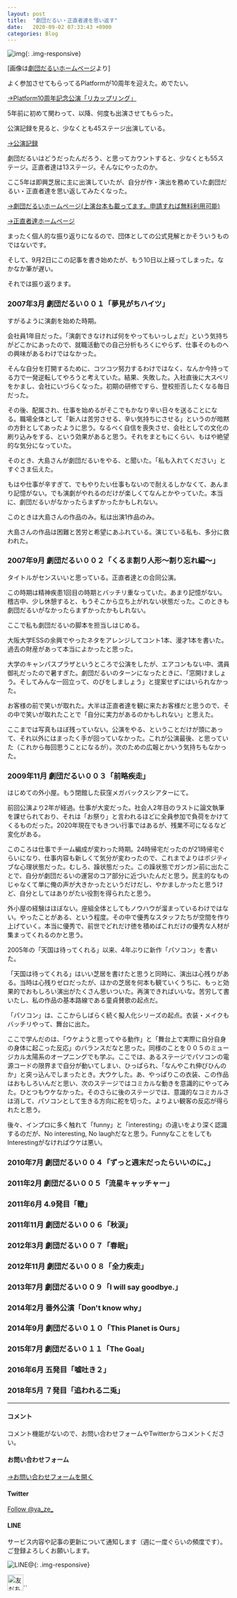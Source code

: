 ```yaml
---
layout: post
title:  "劇団だるい・正直者達を思い返す"
date:   2020-09-02 07:33:43 +0900
categories: Blog
---
```



![img]({{site.baseurl}}/img/20200902_01.png){: .img-responsive}

[画像は[劇団だるいホームページ](https://www.gekidandarui.com/)より]

よく参加させてもらってるPlatformが10周年を迎えた。めでたい。

[→Platform10周年記念公演「リカップリング」](http://plafo.info/event/10anniversary)

5年前に初めて関わって、以降、何度も出演させてもらった。

公演記録を見ると、少なくとも45ステージ出演している。

[→公演記録]({{site.baseurl}}/docs/history/)

劇団だるいはどうだったんだろう、と思ってカウントすると、少なくとも55ステージ。正直者達は13ステージ。そんなにやったのか。

ここ5年は即興芝居に主に出演していたが、自分が作・演出を務めていた劇団だるい・正直者達を思い返してみたくなった。

[→劇団だるいホームページ(上演台本も載ってます。申請すれば無料利用可能)](https://www.gekidandarui.com/)

[→正直者達ホームページ](http://honestpersons.sub.jp/)

まったく個人的な振り返りになるので、団体としての公式見解とかそういうものではないです。

そして、9月2日にこの記事を書き始めたが、もう10日以上経ってしまった。なかなか筆が遅い。

それでは振り返ります。

### 2007年3月 劇団だるい００１「夢見がちハイツ」

すがるように演劇を始めた時期。

会社員1年目だった。「演劇できなければ何をやってもいっしょだ」という気持ちがどこかにあったので、就職活動での自己分析もろくにやらず、仕事そのものへの興味があるわけではなかった。

そんな自分を打開するために、コツコツ努力するわけではなく、なんか今持ってる力で一発逆転してやろうと考えていた。結果、失敗した。入社直後に大スベリをかまし、会社にいづらくなった。初期の研修ですら、登校拒否したくなる毎日だった。

その後、配属され、仕事を始めるがそこでもかなり辛い日々を送ることになる。職場全体として「新人は苦労させる、辛い気持ちにさせる」というのが暗黙の方針としてあったように思う。なるべく自信を喪失させ、会社としての文化の刷り込みをする、という効果があると思う。それをまともにくらい、もはや絶望的な気分になっていた。

そのとき、大島さんが劇団だるいをやる、と聞いた。「私も入れてください」とすぐさま伝えた。

もはや仕事が辛すぎて、でもやりたい仕事もないので耐えるしかなくて、あんまり記憶がない。でも演劇がやれるのだけが楽しくてなんとかやっていた。本当に、劇団だるいがなかったらまずかったかもしれない。

このときは大島さんの作品のみ。私は出演1作品のみ。

大島さんの作品は困難と苦労と希望にあふれている。演じている私も、多分に救われた。

### 2007年9月 劇団だるい００２「くるま割り人形～割り忘れ編～」

タイトルがセンスいいと思っている。正直者達との合同公演。

この時期は精神疾患1回目の時期とバッチリ重なっていた。あまり記憶がない。稽古中、少し休憩すると、もうそこから立ち上がれない状態だった。このときも劇団だるいがなかったらまずかったかもしれない。

ここで私も劇団だるいの脚本を担当しはじめる。

大阪大学ESSの余興でやったネタをアレンジしてコント1本、漫才1本を書いた。過去の財産があって本当によかったと思った。

大学のキャンパスプラザというところで公演をしたが、エアコンもない中、満員御礼だったので暑すぎた。劇団だるいのターンになったときに、「窓開けましょう。そしてみんな一回立って、のびをしましょう」と提案せずにはいられなかった。

お客様の前で笑いが取れた。大半は正直者達を観に来たお客様だと思うので、その中で笑いが取れたことで「自分に実力があるのかもしれない」と思えた。

ここまでは写真もほぼ残っていない。公演をやる、ということだけが頭にあって、それ以外にはまったく手が回っていなかった。これが公演最後、と思っていた（これから毎回思うことになるが）。次のための広報とかいう気持ちもなかった。

### 2009年11月 劇団だるい００３「前略疾走」

はじめての外小屋。もう閉館した荻窪メガバックスシアターにて。

前回公演より2年が経過。仕事が大変だった。社会人2年目のラストに論文執筆を課せられており、それは「お祭り」と言われるほどに全員参加で負荷をかけてくるものだった。2020年現在でもきつい行事ではあるが、残業不可になるなど変化がある。

このころは仕事でチーム編成が変わった時期。24時帰宅だったのが21時帰宅ぐらいになり、仕事内容も新しくて気分が変わったので、これまでよりはポジティブな心理状態だった。むしろ、躁状態だった。この躁状態でガンガン前に出たことで、自分が劇団だるいの運営のコア部分に近づいたんだと思う。民主的なものじゃなくて単に俺の声が大きかったというだけだし、やかましかったと思うけど、自分としてはありがたい役割を得られたと思う。

外小屋の経験はほぼない。座組全体としてもノウハウが溜まっているわけではない。やったことがある、という程度。その中で優秀なスタッフたちが空間を作り上げていく。本当に優秀で、前世でどれだけ徳を積めばこれだけの優秀な人材が集まってくれるのかと思う。

2005年の「天国は待ってくれる」以来、4年ぶりに新作「パソコン」を書いた。

「天国は待ってくれる」はいい芝居を書けたと思うと同時に、演出は心残りがある。当時は心残りゼロだったが、ほかの芝居を何本も観ていくうちに、もっと効果的でおもしろい演出がたくさん思いついた。再演できればいいな。苦労して書いたし、私の作品の基本路線である童貞賛歌の起点だ。

「パソコン」は、ここからしばらく続く擬人化シリーズの起点。衣装・メイクもバッチリやって、舞台に出た。



ここで学んだのは、「ウケようと思ってやる動作」と「舞台上で実際に自分自身の身体に起こった反応」のバランスだなと思った。同様のことを００５のミュージカル太陽系のオープニングでも学ぶ。ここでは、あるステージでパソコンの電源コードの限界まで自分が動いてしまい、ひっぱられ、「なんやこれ伸びひんのか」と突っ込んでしまったとき。大ウケした。あ、やっぱりこの衣装、この作品はおもしろいんだと思い、次のステージではコミカルな動きを意識的にやってみた。ひとつもウケなかった。そのさらに後のステージでは、意識的なコミカルさは消して、パソコンとして生きる方向に舵を切った。よりよい観客の反応が得られたと思う。

後々、インプロに多く触れて「funny」と「interesting」の違いをより深く認識するのだが、No interesting, No laughだなと思う。FunnyなことをしてもInterestingがなければウケは悪い。






### 2010年7月 劇団だるい００４「ずっと週末だったらいいのに。」
### 2011年2月 劇団だるい００５「流星キャッチャー」
### 2011年6月 4.9発目「轍」
### 2011年11月 劇団だるい００６「秋涙」
### 2012年3月 劇団だるい００７「春眠」
### 2012年11月 劇団だるい００８「全力疾走」
### 2013年7月 劇団だるい００９「I will say goodbye.」
### 2014年2月 番外公演「Don't know why」
### 2014年9月 劇団だるい０１０「This Planet is Ours」
### 2015年7月 劇団だるい０１１「The Goal」
### 2016年6月 五発目「嘘吐き２」
### 2018年5月 ７発目「追われる二兎」





---
#### コメント
コメント機能がないので、お問い合わせフォームやTwitterからコメントください。

#### お問い合わせフォーム
[→お問い合わせフォームを開く]({{site.baseurl}}/docs/contact/)

#### Twitter

<a href="https://twitter.com/ya_ze_?ref_src=twsrc%5Etfw" class="twitter-follow-button" data-show-count="false">Follow @ya_ze_</a><script async src="https://platform.twitter.com/widgets.js" charset="utf-8"></script>


#### LINE

サービス内容や記事の更新について通知します（週に一度ぐらいの頻度です）。
ご登録よろしくお願いします。

![LINE@]({{site.baseurl}}/img/lineat.png){: .img-responsive}

<a href="https://line.me/R/ti/p/%40tqt3140x"><img height="36" border="0" alt="友だち追加" src="https://scdn.line-apps.com/n/line_add_friends/btn/ja.png"></a>``
